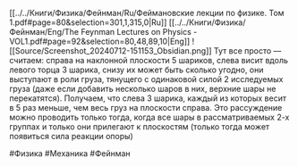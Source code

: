 [[../../Книги/Физика/Фейнман/Ru/Феймановские лекции по физике. Том 1.pdf#page=80&selection=301,1,315,0|Ru]]
[[../../Книги/Физика/Фейнман/Eng/The Feynman Lectures on Physics - VOL1.pdf#page=92&selection=80,48,89,10|Eng]]
![[Source/Screenshot_20240712-151153_Obsidian.png]]
Тут все просто — считаем: справа на наклонной плоскости 5 шариков, слева висит вдоль левого торца 3 шарика, снизу их может быть сколько угодно, они выступают в роли груза, тянущего с одинаковой силой 2 исследуемых груза (даже если добавить несколько шаров в них, верхние шары не перекатятся). Получаем, что слева 3 шарика, каждый из которых весит в 5 раз меньше, чем весь груз на плоскости справа.
Это рассуждение можно проводить только тогда, когда все шары в рассматриваемых 2-х группах и только они прилегают к плоскостям (только тогда может появиться сила реакции опоры)



#Физика #Механика #Фейнман 
